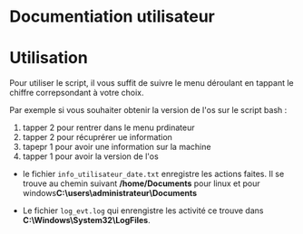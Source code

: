 # Documentiation utilisateur

# Utilisation 

Pour utiliser le script,  il vous suffit de suivre le menu déroulant en tappant le chiffre correpsondant à votre choix.

Par exemple si vous souhaiter obtenir la version de l'os sur le script bash :

1. tapper 2 pour rentrer dans le menu prdinateur
2. tapper 2 pour récuprérer ue information
3. tapepr 1 pour avoir une information sur la machine
4. tapper 1 pour avoir la version de l'os


- le fichier `info_utilisateur_date.txt` enregistre les actions faites. Il se trouve au chemin suivant **/home/Documents** pour linux et pour windows**C:\users\administrateur\Documents**

- Le fichier `log_evt.log` qui enrengistre les activité ce trouve dans **C:\Windows\System32\LogFiles**.
